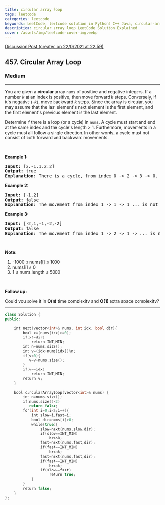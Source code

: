 ```yaml
---
title: circular array loop
tags: leetcode
categories: leetcode
keywords: LeetCode, leetcode solution in Python3 C++ Java, circular-array-loop solution
description: circular array loop LeetCode Solution Explained
cover: /assets/img/leetcode-cover-img.webp
---
```



[Discussion Post (created on 22/0/2021 at 22:59)](https://leetcode.com/problems/circular-array-loop/discuss/1029672/Fast-and-Slow-Pointer-or-C%2B%2B)  
<h2>457. Circular Array Loop</h2><h3>Medium</h3><hr><div><p>You are given a <b>circular</b> array <code>nums</code> of positive and negative integers. If a number <i>k</i> at an index is positive, then move forward <i>k</i> steps. Conversely, if it's negative (-<i>k</i>), move backward <i>k</i>&nbsp;steps. Since the array is circular, you may assume that the last element's next element is the first element, and the first element's previous element is the last element.</p>

<p>Determine if there is a loop (or a cycle) in <code>nums</code>. A cycle must start and end at the same index and the cycle's length &gt; 1. Furthermore, movements in a cycle must all follow a single direction. In other words, a cycle must not consist of both forward and backward movements.</p>

<p>&nbsp;</p>

<p><b>Example 1:</b></p>

<pre><b>Input:</b> [2,-1,1,2,2]
<b>Output:</b> true
<b>Explanation:</b> There is a cycle, from index 0 -&gt; 2 -&gt; 3 -&gt; 0. The cycle's length is 3.
</pre>

<p><b>Example 2:</b></p>

<pre><b>Input:</b> [-1,2]
<b>Output:</b> false
<b>Explanation:</b> The movement from index 1 -&gt; 1 -&gt; 1 ... is not a cycle, because the cycle's length is 1. By definition the cycle's length must be greater than 1.
</pre>

<p><b>Example 3:</b></p>

<pre><b>Input:</b> [-2,1,-1,-2,-2]
<b>Output:</b> false
<b>Explanation:</b> The movement from index 1 -&gt; 2 -&gt; 1 -&gt; ... is not a cycle, because movement from index 1 -&gt; 2 is a forward movement, but movement from index 2 -&gt; 1 is a backward movement. All movements in a cycle must follow a single direction.</pre>

<p>&nbsp;</p>

<p><b>Note:</b></p>

<ol>
	<li>-1000 ≤&nbsp;nums[i] ≤&nbsp;1000</li>
	<li>nums[i] ≠&nbsp;0</li>
	<li>1 ≤&nbsp;nums.length ≤ 5000</li>
</ol>

<p>&nbsp;</p>

<p><b>Follow up:</b></p>

<p>Could you solve it in <b>O(n)</b> time complexity and&nbsp;<strong>O(1)</strong> extra space complexity?</p></div>

---




```cpp
class Solution {
public:
    
    int next(vector<int>& nums, int idx, bool dir){
        bool x=(nums[idx]>=0);
        if(x!=dir)
            return INT_MIN;
        int n=nums.size();
        int v=(idx+nums[idx])%n;
        if(v<0){
           v=v+nums.size();
        }
        if(v==idx)
            return INT_MIN;
        return v;
    }
    
    bool circularArrayLoop(vector<int>& nums) {
        int n=nums.size();
        if(nums.size()<2)
           return false;
        for(int i=0;i<n;i++){
            int slow=i,fast=i;
            bool dir=nums[i]>0;
            while(true){
                slow=next(nums,slow,dir);
                if(slow==INT_MIN)
                    break;
                fast=next(nums,fast,dir);
                if(fast==INT_MIN)
                    break;
                fast=next(nums,fast,dir);
                if(fast==INT_MIN)
                    break;
                if(slow==fast)
                    return true;
            }
        }
        return false;
    }
};

```

